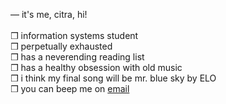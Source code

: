 — it's me, citra, hi!
</br>
</br>❒ information systems student
</br>❒ perpetually exhausted
</br>❒ has a neverending reading list 
</br>❒ has a healthy obsession with old music 
</br>❒ i think my final song will be mr. blue sky by ELO
</br>❒ you can beep me on <a href="mailto:wecitra49@gmail.com">email</a>
